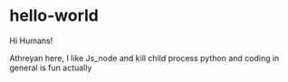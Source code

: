 # hello-world

Hi Humans!

Athreyan here, I like Js_node and kill child process
python and coding in general is fun actually 
